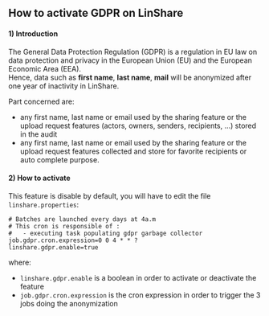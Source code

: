 ##  How to activate GDPR on LinShare

#### 1) Introduction

The General Data Protection Regulation (GDPR) is a regulation in EU law on data protection and privacy in the European Union (EU) and the European Economic Area (EEA).  
Hence, data such as **first name**, **last name**, **mail** will be anonymized after one year of inactivity in LinShare.  

Part concerned are:  
- any first name, last name or email used by the sharing feature or the upload request features (actors, owners, senders, recipients, ...) stored in the audit
- any first name, last name or email used by the sharing feature or the upload request features collected and store for favorite recipients or auto complete purpose.

#### 2) How to activate

This feature is disable by default, you will have to edit the file `linshare.properties`:

```
# Batches are launched every days at 4a.m
# This cron is responsible of :
#   - executing task populating gdpr garbage collector
job.gdpr.cron.expression=0 0 4 * * ?
linshare.gdpr.enable=true
```

where:  
- `linshare.gdpr.enable` is a boolean in order to activate or deactivate the feature
- `job.gdpr.cron.expression` is the cron expression in order to trigger the 3 jobs doing the anonymization
